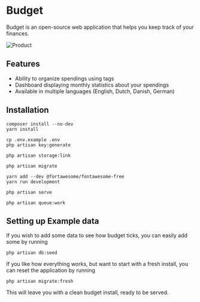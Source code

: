 
# Budget

Budget is an open-source web application that helps you keep track of your finances.

![Product](https://user-images.githubusercontent.com/9268822/46098425-a8877300-c1c4-11e8-9293-f43ceb9d6f97.png)

## Features

* Ability to organize spendings using tags
* Dashboard displaying monthly statistics about your spendings
* Available in multiple languages (English, Dutch, Danish, German)

## Installation

```
composer install --no-dev
yarn install

cp .env.example .env
php artisan key:generate

php artisan storage:link

php artisan migrate

yarn add --dev @fortawesome/fontawesome-free
yarn run development

php artisan serve

php artisan queue:work
```

## Setting up Example data 

If you wish to add some data to see how budget ticks, you can easily add some by running

```
php artisan db:seed
```

If you like how everything works, but want to start with a fresh install, you can reset the application by running 
```
php artisan migrate:fresh
```
This will leave you with a clean budget install, ready to be served.